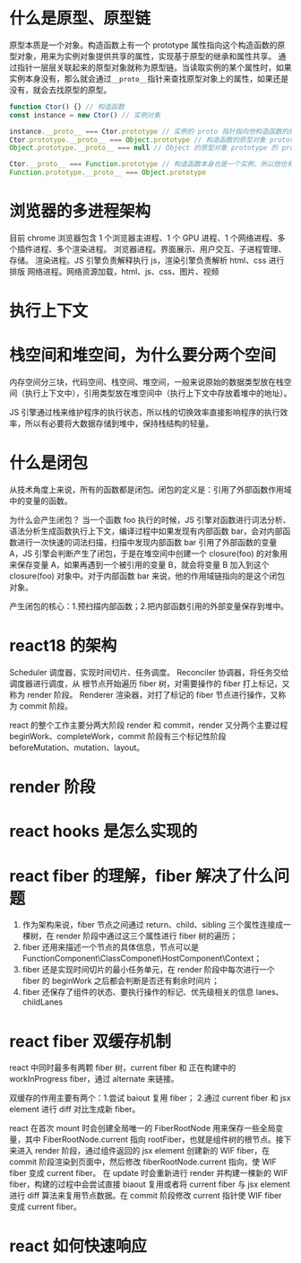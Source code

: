 # 什么是原型、原型链

原型本质是一个对象。构造函数上有一个 prototype 属性指向这个构造函数的原型对象，用来为实例对象提供共享的属性，实现基于原型的继承和属性共享。
通过指针一层层关联起来的原型对象就称为原型链。当读取实例的某个属性时，如果实例本身没有，那么就会通过`__proto__`指针来查找原型对象上的属性，如果还是没有，就会去找原型的原型。

```js
function Ctor() {} // 构造函数
const instance = new Ctor() // 实例对象

instance.__proto__ === Ctor.prototype // 实例的 proto 指针指向他构造函数的原型对象 prototype
Ctor.prototype.__proto__ === Object.prototype // 构造函数的原型对象 prototype 的 proto 指针指向 Object 的原型对象 prototype
Object.prototype.__proto__ === null // Object 的原型对象 prototype 的 proto 指针指向 null

Ctor.__proto__ === Function.prototype // 构造函数本身也是一个实例，所以他也有原型链，他的 proto 指针指向 Function.prototype
Function.prototype.__proto__ === Object.prototype
```

# 浏览器的多进程架构

目前 chrome 浏览器包含 1 个浏览器主进程、1 个 GPU 进程、1 个网络进程、多个插件进程、多个渲染进程。
浏览器进程。界面展示、用户交互、子进程管理、存储。
渲染进程。JS 引擎负责解释执行 js，渲染引擎负责解析 html、css 进行排版
网络进程。网络资源加载，html、js、css、图片、视频

# 执行上下文

# 栈空间和堆空间，为什么要分两个空间

内存空间分三块，代码空间、栈空间、堆空间，一般来说原始的数据类型放在栈空间（执行上下文中），引用类型放在堆空间中（执行上下文中存放着堆中的地址）。

JS 引擎通过栈来维护程序的执行状态，所以栈的切换效率直接影响程序的执行效率，所以有必要将大数据存储到堆中，保持栈结构的轻量。

# 什么是闭包

从技术角度上来说，所有的函数都是闭包。闭包的定义是：引用了外部函数作用域中的变量的函数。

为什么会产生闭包？
当一个函数 foo 执行的时候，JS 引擎对函数进行词法分析、语法分析生成函数执行上下文，编译过程中如果发现有内部函数 bar，会对内部函数进行一次快速的词法扫描，扫描中发现内部函数 bar 引用了外部函数的变量 A，JS 引擎会判断产生了闭包，于是在堆空间中创建一个 closure(foo) 的对象用来保存变量 A，如果再遇到一个被引用的变量 B，就会将变量 B 加入到这个 closure(foo) 对象中。对于内部函数 bar 来说，他的作用域链指向的是这个闭包对象。

产生闭包的核心：1.预扫描内部函数；2.把内部函数引用的外部变量保存到堆中。

# react18 的架构

Scheduler 调度器，实现时间切片、任务调度。
Reconciler 协调器，将任务交给调度器进行调度，从 根节点开始遍历 fiber 树，对需要操作的 fiber 打上标记，又称为 render 阶段。
Renderer 渲染器，对打了标记的 fiber 节点进行操作，又称为 commit 阶段。

react 的整个工作主要分两大阶段 render 和 commit，render 又分两个主要过程 beginWork、completeWork，commit 阶段有三个标记性阶段 beforeMutation、mutation、layout。

# render 阶段

# react hooks 是怎么实现的

# react fiber 的理解，fiber 解决了什么问题

1. 作为架构来说，fiber 节点之间通过 return、child、sibling 三个属性连接成一棵树，在 render 阶段中通过这三个属性进行 fiber 树的遍历；
2. fiber 还用来描述一个节点的具体信息，节点可以是 FunctionComponent\ClassComponet\HostComponent\Context；
3. fiber 还是实现时间切片的最小任务单元，在 render 阶段中每次进行一个 fiber 的 beginWork 之后都会判断是否还有剩余时间片；
4. fiber 还保存了组件的状态、要执行操作的标记、优先级相关的信息 lanes、childLanes

# react fiber 双缓存机制

react 中同时最多有两颗 fiber 树，current fiber 和 正在构建中的 workInProgress fiber，通过 alternate 来链接。

双缓存的作用主要有两个：1.尝试 baiout 复用 fiber； 2.通过 current fiber 和 jsx element 进行 diff 对比生成新 fiber。

react 在首次 mount 时会创建全局唯一的 FiberRootNode 用来保存一些全局变量，其中 FiberRootNode.current 指向 rootFiber，也就是组件树的根节点。接下来进入 render 阶段，通过组件返回的 jsx element 创建新的 WIF fiber，在 commit 阶段渲染到页面中，然后修改 fiberRootNode.current 指向，使 WIF fiber 变成 current fiber。
在 update 时会重新进行 render 并构建一棵新的 WIF fiber，构建的过程中会尝试直接 biaout 复用或者将 current fiber 与 jsx element 进行 diff 算法来复用节点数据。在 commit 阶段修改 current 指针使 WIF fiber 变成 current fiber。

# react 如何快速响应
